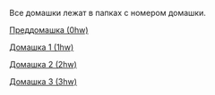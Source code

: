 Все домашки лежат в папках с номером домашки. 

[Преддомашка (0hw)]( ./0hw)

[Домашка 1 (1hw)]( ./1hw)

[Домашка 2 (2hw)]( ./2hw)

[Домашка 3 (3hw)]( ./3hw)